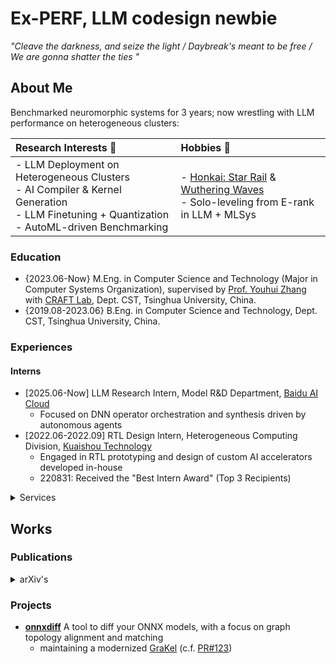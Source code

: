 # Ex-PERF, LLM codesign newbie

_"Cleave the darkness, and seize the light / Daybreak's meant to be free / We are gonna shatter the ties "_ 

## About Me

Benchmarked neuromorphic systems for 3 years; now wrestling with LLM performance on heterogeneous clusters:

|Research Interests :microscope:| Hobbies :jigsaw:|
|:-|:-|
|- LLM Deployment on Heterogeneous Clusters </br> - AI Compiler & Kernel Generation </br> - LLM Finetuning + Quantization </br> - AutoML-driven Benchmarking | - [Honkai: Star Rail](https://hsr.hoyoverse.com/) & [Wuthering Waves](https://wutheringwaves.kurogames.com/en/) </br> - Solo-leveling from E-rank in LLM + MLSys </br> |

### Education

- {2023.06-Now} M.Eng. in Computer Science and Technology (Major in Computer Systems Organization), supervised by [Prof. Youhui Zhang](https://scholar.google.com/citations?hl=zh-CN&user=ZlYjCsAAAAAJ) with [CRAFT Lab](https://craft.cs.tsinghua.edu.cn/), Dept. CST, Tsinghua University, China. 
- {2019.08-2023.06} B.Eng. in Computer Science and Technology, Dept. CST, Tsinghua University, China.

### Experiences

#### Interns

 - [2025.06-Now] LLM Research Intern, Model R&D Department, [Baidu AI Cloud](https://cloud.baidu.com/)
   - Focused on DNN operator orchestration and synthesis driven by autonomous agents
 - [2022.06-2022.09] RTL Design Intern, Heterogeneous Computing Division, [Kuaishou Technology](https://zhaopin.kuaishou.cn/#/official/jianghu/)
   - Engaged in RTL prototyping and design of custom AI accelerators developed in-house
   -  220831: Received the "Best Intern Award" (Top 3 Recipients)

<details>
 <summary>Services</summary>
 
- **{2025.04-Now} Huawei Campus Ambassador**
- {2025.07-Now} Editor of [T+Z Technology Review](https://tanzhen.tsinghua.edu.cn/), Tsinghua University, China.
- {2025.06-Now} TA for ["The 1st Docker Training Camp"](https://opencamp.ai/Docker/camp/202501), [Tencent Cloud](https://cloud.tencent.com/) (i.c.w. [OpenCamp](https://opencamp.cn/)), China.
- {2025.04-2025.05} TA for ["The 2nd EulixOS Training Camp"](https://opencamp.cn/EulixOS/camp/202501), [ISCAS](http://english.is.cas.cn/) (i.c.w. [OpenCamp](https://opencamp.cn/)), China.
- {2024.04-2025.04} Community Manager of [T+Z Technology Review](https://tanzhen.tsinghua.edu.cn/), Tsinghua University, China.
- {2024.02-2025.02} General Office Assistant + PC Maintainer at [Humanities & Social Sciences Library](https://lib.tsinghua.edu.cn/hs/), Tsinghua University, China.
- {2024-2025 Fall} TA _(P/T)_ for "Introduction to Computer Systems" (30240593), [Dept. CST](https://www.cs.tsinghua.edu.cn/), Tsinghua University, China.
- {2023-2024 Summer} TA for "Innovation Practice of Technology Products"/《科技产品创新实践》 (31510253), [iCenter](https://www.icenter.tsinghua.edu.cn/), Tsinghua University, China.
- {2023-2024 Fall} TA for "Introduction to Computer Systems"/《计算机系统概论》 (30240593), [Dept. CST](https://www.cs.tsinghua.edu.cn/), Tsinghua University, China.
  - 2024.12.26: Received the "Outstanding Teaching Assistant Award 2024"/"2024年优秀助教奖", with an overall rating of 6.5 over 7.0
 
</details>

## Works

### Publications

<details>
 <summary>arXiv's</summary>
 
- [Singular Value Decomposition on Kronecker Adaptation for Large Language Model](https://arxiv.org/abs/2506.15251)
- [Pipelining Kruskal's: A Neuromorphic Approach for Minimum Spanning Tree](https://arxiv.org/abs/2505.10771)

</details>

### Projects

- [**onnxdiff**](https://github.com/yuxuan-z19/onnxdiff) A tool to diff your ONNX models, with a focus on graph topology alignment and matching
  - maintaining a modernized [GraKel](https://github.com/yuxuan-z19/GraKeL) (c.f. [PR#123](https://github.com/ysig/GraKeL/pull/123))
